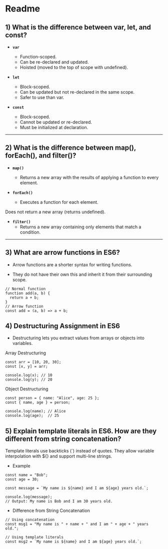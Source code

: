 # Readme

## 1) What is the difference between var, let, and const?

- **`var`**

  - Function-scoped.
  - Can be re-declared and updated.
  - Hoisted (moved to the top of scope with undefined).

- **`let`**

  - Block-scoped.
  - Can be updated but not re-declared in the same scope.
  - Safer to use than var.

- **`const`**
  - Block-scoped.
  - Cannot be updated or re-declared.
  - Must be initialized at declaration.

---

## 2) What is the difference between map(), forEach(), and filter()?

- **`map()`**

  - Returns a new array with the results of applying a function to every element.

- **`forEach()`**
  - Executes a function for each element.

Does not return a new array (returns undefined).

- **`filter()`**
  - Returns a new array containing only elements that match a condition.

---

## 3) What are arrow functions in ES6?

- Arrow functions are a shorter syntax for writing functions.

- They do not have their own this and inherit it from their surrounding scope.

```
// Normal function
function add(a, b) {
  return a + b;
}
// Arrow function
const add = (a, b) => a + b;
```

## 4) Destructuring Assignment in ES6

- Destructuring lets you extract values from arrays or objects into variables.

Array Destructuring

```
const arr = [10, 20, 30];
const [x, y] = arr;

console.log(x); // 10
console.log(y); // 20
```

Object Destructuring

```
const person = { name: "Alice", age: 25 };
const { name, age } = person;

console.log(name); // Alice
console.log(age);  // 25
```

## 5) Explain template literals in ES6. How are they different from string concatenation?

Template literals use backticks (`) instead of quotes.
They allow variable interpolation with ${} and support multi-line strings.

- Example

```
const name = "Bob";
const age = 30;

const message = `My name is ${name} and I am ${age} years old.`;

console.log(message);
// Output: My name is Bob and I am 30 years old.
```

- Difference from String Concatenation

```
// Using concatenation
const msg1 = "My name is " + name + " and I am " + age + " years old.";

// Using template literals
const msg2 = `My name is ${name} and I am ${age} years old.`;
```
